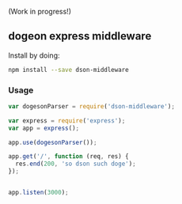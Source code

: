 (Work in progress!)

## dogeon express middleware

Install by doing:

```sh
npm install --save dson-middleware
```

### Usage

```js
var dogesonParser = require('dson-middleware');

var express = require('express');
var app = express();

app.use(dogesonParser());

app.get('/', function (req, res) {
  res.end(200, 'so dson such doge');
});


app.listen(3000);

```


